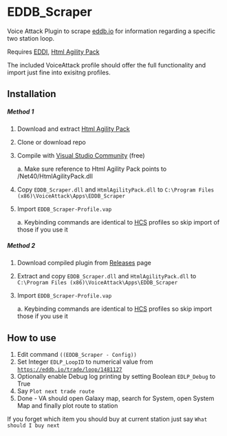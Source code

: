 # EDDB_Scraper
Voice Attack Plugin to scrape [eddb.io](https://eddb.io/) for information regarding a specific two station loop.

Requires [EDDI](https://github.com/cmdrmcdonald/EliteDangerousDataProvider), [Html Agility Pack](https://htmlagilitypack.codeplex.com/)

The included VoiceAttack profile should offer the full functionality and import just fine into exisitng profiles.

## Installation
##### Method 1
1. Download and extract [Html Agility Pack](https://htmlagilitypack.codeplex.com/)
2. Clone or download repo
3. Compile with [Visual Studio Community](https://www.visualstudio.com/en-us/products/visual-studio-community-vs.aspx) (free)

    a. Make sure reference to Html Agility Pack points to /Net40/HtmlAgilityPack.dll

4. Copy `EDDB_Scraper.dll` and `HtmlAgilityPack.dll` to `C:\Program Files (x86)\VoiceAttack\Apps\EDDB_Scraper`
5. Import `EDDB_Scraper-Profile.vap`

    a. Keybinding commands are identical to [HCS](http://www.hcsvoicepacks.com/) profiles so skip import of those if you use it

##### Method 2
1. Download compiled plugin from [Releases](https://github.com/SavageCore/EDDB_Scraper/releases) page
2. Extract and copy `EDDB_Scraper.dll` and `HtmlAgilityPack.dll` to `C:\Program Files (x86)\VoiceAttack\Apps\EDDB_Scraper`
3. Import `EDDB_Scraper-Profile.vap`

    a. Keybinding commands are identical to [HCS](http://www.hcsvoicepacks.com/) profiles so skip import those if you use it

## How to use

1. Edit command `((EDDB_Scraper - Config))`
2. Set Integer `EDLP_LoopID` to numerical value from [`https://eddb.io/trade/loop/1481127`](https://eddb.io/trade/loop/1481127)
3. Optionally enable Debug log printing by setting Boolean `EDLP_Debug` to True
4. Say `Plot next trade route`
5. Done - VA should open Galaxy map, search for System, open System Map and finally plot route to station

If you forget which item you should buy at current station just say `What should I buy next`
